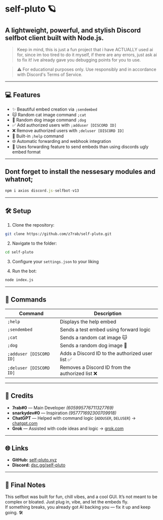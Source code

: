 # self-pluto 🪐

## A lightweight, powerful, and stylish Discord selfbot client built with Node.js.

> Keep in mind, this is just a fun project that i have ACTUALLY used ai for, since im too tired to do it myself, if there are any errors, just ask ai to fix it! ive already gave you debugging points for you to use.

> ⚠️ For educational purposes only. Use responsibly and in accordance with Discord's Terms of Service.

---

## 💻 Features

- ✨ Beautiful embed creation via `;sendembed`
- 🐱 Random cat image command `;cat`
- 🐶 Random dog image command `;dog`
- ✅ Add authorized users with `;adduser [DISCORD ID]`
- ❌ Remove authorized users with `;deluser [DISCORD ID]`
- 📖 Built-in `;help` command
- 🌐 Automatic forwarding and webhook integration
- 💬 Uses forwarding feature to send embeds than using discords ugly embed format

---

## Dont forget to install the nessesary modules and whatnot;
```js
npm i axios discord.js-selfbot-v13
```

---

## 🛠️ Setup

1. Clone the repository:
```bash
git clone https://github.com/z7rab/self-pluto.git
```

2. Navigate to the folder:
```bash
cd self-pluto
```

3. Configure your `settings.json` to your liking

4. Run the bot:
```bash
node index.js
```

---

## 💌 Commands

| Command                     | Description                                            |
|----------------------------|--------------------------------------------------------|
| `;help`                    | Displays the help embed                                |
| `;sendembed`               | Sends a test embed using forward logic                 |
| `;cat`                     | Sends a random cat image 🐱                           |
| `;dog`                     | Sends a random dog image 🐶                           |
| `;adduser [DISCORD ID]`    | Adds a Discord ID to the authorized user list ✅        |
| `;deluser [DISCORD ID]`    | Removes a Discord ID from the authorized list ❌        |

---

## 👑 Credits

- **7rab#0** — Main Developer *(605995776711327769)*  
- **snarkydev#0** — Inspiration *(957771692300709918)*  
- **ChatGPT** — Helped with command logic (`ADDUSER`, `DELUSER`) → [chatgpt.com](https://chatgpt.com)  
- **Grok** — Assisted with code ideas and logic → [grok.com](https://grok.com)

---

## 🌐 Links

- **GitHub:** [self-pluto.xyz](https://github.com/7rabz/self-pluto)
- **Discord:** [dsc.gg/self-pluto](https://discord.com/users/1042440993028460594)

---

## 🧠 Final Notes

This selfbot was built for fun, chill vibes, and a cool GUI. It’s not meant to be complex or bloated. Just plug in, vibe, and let the embeds fly.  
If something breaks, you already got AI backing you — fix it up and keep going. 🛠️

